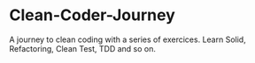 # Clean-Coder-Journey
A journey to clean coding with a series of exercices. Learn Solid, Refactoring, Clean Test, TDD and so on.
